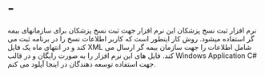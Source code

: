 # -
نرم افزار ثبت نسخ پزشکان
این نرم افزار جهت ثبت نسخ پزشکان برای سازمانهای بیمه گر استفاده میشود.
روش کار اینطور است که کاربر اطلاعات نسخ را در برنامه ثبت می کند و در انتهای ماه یک فایل XML شامل اطلاعات را جهت سازمان بیمه گر ارسال می کند.
فایل های این نرم افزار را به صورت رایگان و در قالب Windows Application  C#
جهت استفاده توسعه دهندگان در اینجا آپلود می کنم.
